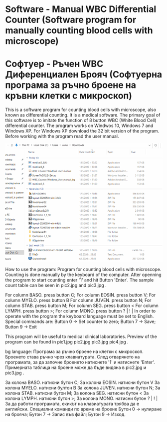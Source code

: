 # Software - Manual WBC Differential Counter (Software program for manually counting blood cells with microscope)
# Софтуер - Ръчен WBC Диференциален Брояч (Софтуерна програма за ръчно броене на кръвни клетки с микроскоп)

This is a software program for counting blood cells with microscope, also known as differential counting. It is a medical software. The primary goal of this software is to imitate the function of 8 button WBC (White Blood Cell) differential counter.
The program works on Windwos 10, Windows 7 and Windows XP. For Windows XP download the 32 bit version of the program. Before working with the program read the user manual.

![Animation](animation_2.gif)

How to use the program:
Program for counting blood cells with microscope.
Counting is done manually by the keyboard of the computer.
After openning the program to start counting  enter '1' and hit Button 'Enter'.
The sample count table can be seen in  pic2.jpg and pic3.jpg .

For column BASO. press button C; For column EOSIN. press button V; For column MYELO. press button B
For column JUVEN. press button N; For column STAB. press button M; For column SEG. press button <
For column LYMPH. press button >; For column MONO. press button ?
| ! | In order to operate with the program the keyboard language must be set to English.
Special commands are: Button 0 -> Set counter to zero; Button 7 -> Save; Button 9 -> Exit

This program will be useful to medical clinical laboratories.
Preview of the program can be found in pic1.jpg pic2.jpg pic3.jpg pic4.jpg .

bg language:
Програма за ръчно броене на клетки с микроскоп.
Броенето става ръчно чрез клавиатурата.
След отварянето на програмата, за да започне броенето натиснете '1' и натиснете 'Enter'.
Примерната таблица на броене може да бъде видяна в pic2.jpg и pic3.jpg .

За колона BASO. натисни бутон C; За колона EOSIN. натисни бутон V За колона MYELO. натисни бултон B
За колона JUVEN. натисни бутон N; За колона STAB. натисни бутон M; За колона SEG. натисни бутон <
За колона LYMPH. натисни бутон >; За колона MONO. натисни бутон ?
| ! | За да работи програмата, екикът на клавиатурата трябва да е английски.
Специални команди по време на броене Бутон 0 -> нулиране на брояча; Бутон 7 -> Запис във файл; Бутон 9 -> Изход.
